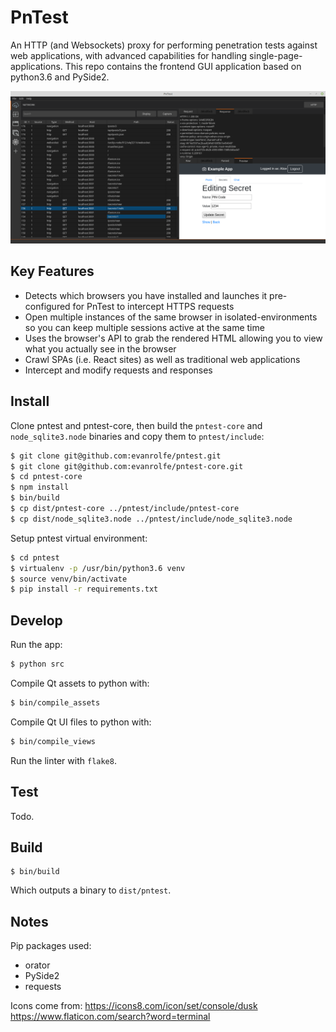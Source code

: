 # PnTest

An HTTP (and Websockets) proxy for performing penetration tests against web applications, with advanced capabilities for handling single-page-applications. This repo contains the frontend GUI application based on python3.6 and PySide2.

![](./screenshot.png)

## Key Features

- Detects which browsers you have installed and launches it pre-configured for PnTest to intercept HTTPS requests
- Open multiple instances of the same browser in isolated-environments so you can keep multiple sessions active at the same time
- Uses the browser's API to grab the rendered HTML allowing you to view what you actually see in the browser
- Crawl SPAs (i.e. React sites) as well as traditional web applications
- Intercept and modify requests and responses

## Install
Clone pntest and pntest-core, then build the `pntest-core` and `node_sqlite3.node` binaries and copy them to `pntest/include`:
```bash
$ git clone git@github.com:evanrolfe/pntest.git
$ git clone git@github.com:evanrolfe/pntest-core.git
$ cd pntest-core
$ npm install
$ bin/build
$ cp dist/pntest-core ../pntest/include/pntest-core
$ cp dist/node_sqlite3.node ../pntest/include/node_sqlite3.node
```

Setup pntest virtual environment:
```bash
$ cd pntest
$ virtualenv -p /usr/bin/python3.6 venv
$ source venv/bin/activate
$ pip install -r requirements.txt
```

## Develop
Run the app:
```bash
$ python src
```

Compile Qt assets to python with:
```bash
$ bin/compile_assets
```

Compile Qt UI files to python with:
```bash
$ bin/compile_views
```

Run the linter with `flake8`.

## Test

Todo.

## Build
```
$ bin/build
```
Which outputs a binary to `dist/pntest`.

## Notes
Pip packages used:
- orator
- PySide2
- requests

Icons come from:
https://icons8.com/icon/set/console/dusk
https://www.flaticon.com/search?word=terminal
